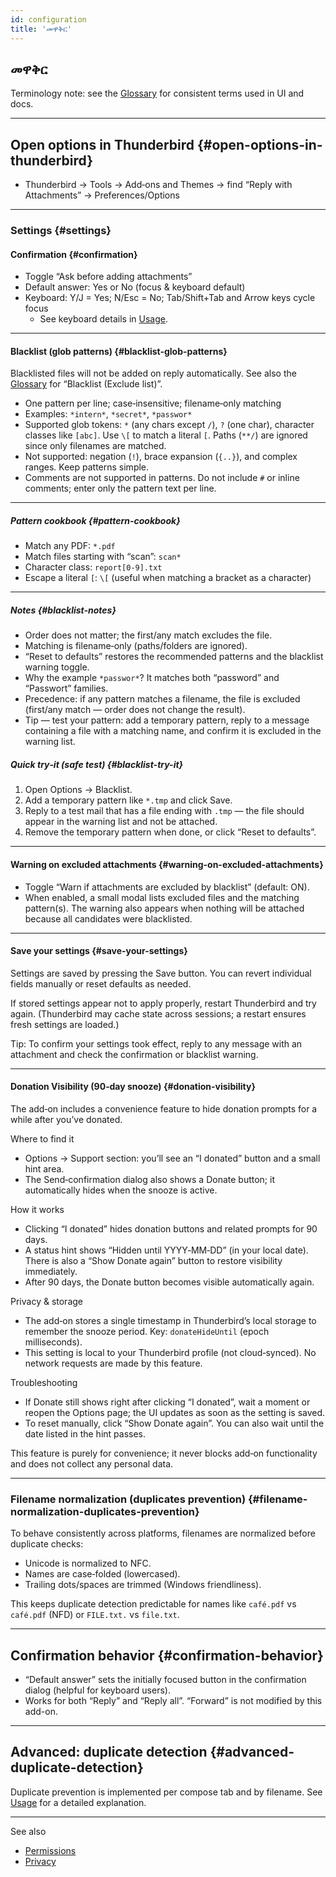 ```yaml
---
id: configuration
title: 'መዋቅር'
---
```


## መዋቅር

Terminology note: see the [Glossary](glossary) for consistent terms used in UI and docs.

---

## Open options in Thunderbird {#open-options-in-thunderbird}

- Thunderbird → Tools → Add‑ons and Themes → find “Reply with Attachments” → Preferences/Options

---

### Settings {#settings}

#### Confirmation {#confirmation}

- Toggle “Ask before adding attachments”
- Default answer: Yes or No (focus & keyboard default)
- Keyboard: Y/J = Yes; N/Esc = No; Tab/Shift+Tab and Arrow keys cycle focus
  - See keyboard details in [Usage](usage#keyboard-shortcuts).

---

#### Blacklist (glob patterns) {#blacklist-glob-patterns}

Blacklisted files will not be added on reply automatically. See also the [Glossary](glossary) for “Blacklist (Exclude list)”.

- One pattern per line; case‑insensitive; filename‑only matching
- Examples: `*intern*`, `*secret*`, `*passwor*`
- Supported glob tokens: `*` (any chars except `/`), `?` (one char), character classes like `[abc]`. Use `\[` to match a literal `[`. Paths (`**/`) are ignored since only filenames are matched.
- Not supported: negation (`!`), brace expansion (`{..}`), and complex ranges. Keep patterns simple.
- Comments are not supported in patterns. Do not include `#` or inline comments; enter only the pattern text per line.

---

##### Pattern cookbook {#pattern-cookbook}

- Match any PDF: `*.pdf`
- Match files starting with “scan”: `scan*`
- Character class: `report[0-9].txt`
- Escape a literal `[`: `\[` (useful when matching a bracket as a character)

---

##### Notes {#blacklist-notes}

- Order does not matter; the first/any match excludes the file.
- Matching is filename‑only (paths/folders are ignored).
- “Reset to defaults” restores the recommended patterns and the blacklist warning toggle.
- Why the example `*passwor*`? It matches both “password” and “Passwort” families.
- Precedence: if any pattern matches a filename, the file is excluded (first/any match — order does not change the result).
- Tip — test your pattern: add a temporary pattern, reply to a message containing a file with a matching name, and confirm it is excluded in the warning list.

##### Quick try‑it (safe test) {#blacklist-try-it}

1. Open Options → Blacklist.
2. Add a temporary pattern like `*.tmp` and click Save.
3. Reply to a test mail that has a file ending with `.tmp` — the file should appear in the warning list and not be attached.
4. Remove the temporary pattern when done, or click “Reset to defaults”.

---

#### Warning on excluded attachments {#warning-on-excluded-attachments}

- Toggle “Warn if attachments are excluded by blacklist” (default: ON).
- When enabled, a small modal lists excluded files and the matching pattern(s). The
  warning also appears when nothing will be attached because all candidates were
  blacklisted.

---

#### Save your settings {#save-your-settings}

Settings are saved by pressing the Save button. You can revert individual fields manually or reset defaults as needed.

If stored settings appear not to apply properly, restart Thunderbird and try again. (Thunderbird may cache state across sessions; a restart ensures fresh settings are loaded.)

Tip: To confirm your settings took effect, reply to any message with an attachment and check the confirmation or blacklist warning.

---

#### Donation Visibility (90‑day snooze) {#donation-visibility}

The add‑on includes a convenience feature to hide donation prompts for a while after you’ve donated.

Where to find it

- Options → Support section: you’ll see an “I donated” button and a small hint area.
- The Send‑confirmation dialog also shows a Donate button; it automatically hides when the snooze is active.

How it works

- Clicking “I donated” hides donation buttons and related prompts for 90 days.
- A status hint shows “Hidden until YYYY‑MM‑DD” (in your local date). There is also a “Show Donate again” button to restore visibility immediately.
- After 90 days, the Donate button becomes visible automatically again.

Privacy & storage

- The add‑on stores a single timestamp in Thunderbird’s local storage to remember the snooze period. Key: `donateHideUntil` (epoch milliseconds).
- This setting is local to your Thunderbird profile (not cloud‑synced). No network requests are made by this feature.

Troubleshooting

- If Donate still shows right after clicking “I donated”, wait a moment or reopen the Options page; the UI updates as soon as the setting is saved.
- To reset manually, click “Show Donate again”. You can also wait until the date listed in the hint passes.

This feature is purely for convenience; it never blocks add‑on functionality and does not collect any personal data.

---

### Filename normalization (duplicates prevention) {#filename-normalization-duplicates-prevention}

To behave consistently across platforms, filenames are normalized before duplicate checks:

- Unicode is normalized to NFC.
- Names are case‑folded (lowercased).
- Trailing dots/spaces are trimmed (Windows friendliness).

This keeps duplicate detection predictable for names like `café.pdf` vs `café.pdf` (NFD) or `FILE.txt.` vs `file.txt`.

---

## Confirmation behavior {#confirmation-behavior}

- “Default answer” sets the initially focused button in the confirmation dialog (helpful for keyboard users).
- Works for both “Reply” and “Reply all”. “Forward” is not modified by this add-on.

---

## Advanced: duplicate detection {#advanced-duplicate-detection}

Duplicate prevention is implemented per compose tab and by filename. See [Usage](usage#behavior-details) for a detailed explanation.

---

See also

- [Permissions](permissions)
- [Privacy](privacy)
